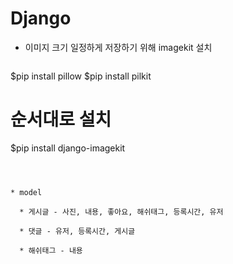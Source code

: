 # Django

* 이미지 크기 일정하게 저장하기 위해 imagekit 설치

  ```bash
$pip install pillow
  $pip install pilkit
# 순서대로 설치
  $pip install django-imagekit
```
  
  
  
* model

  * 게시글 - 사진, 내용, 좋아요, 해쉬태그, 등록시간, 유저

  * 댓글 - 유저, 등록시간, 게시글

  * 해쉬태그 - 내용

  
  